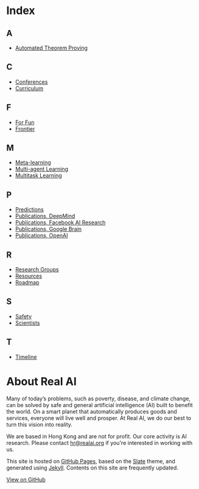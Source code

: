 # Index

## A

* [Automated Theorem Proving](http://realai.org/frontier/automated-theorem-proving.html)

## C

* [Conferences](http://realai.org/resources/conferences.html)
* [Curriculum](http://realai.org/curriculum/)

## F

* [For Fun](http://realai.org/resources/for-fun.html)
* [Frontier](http://realai.org/frontier/)

## M

* [Meta-learning](http://realai.org/frontier/meta-learning.html)
* [Multi-agent Learning](http://realai.org/frontier/multi-agent-learning.html)
* [Multitask Learning](http://realai.org/frontier/multitask-learning.html)

## P

* [Predictions](http://realai.org/frontier/predictions.html)
* [Publications, DeepMind](http://realai.org/resources/deepmind-publications.html)
* [Publications, Facebook AI Research](http://realai.org/resources/fair-publications.html)
* [Publications, Google Brain](http://realai.org/resources/google-brain-publications.html)
* [Publications, OpenAI](http://realai.org/resources/openai-publications.html)

## R

* [Research Groups](http://realai.org/resources/research-groups.html)
* [Resources](http://realai.org/resources/)
* [Roadmap](http://realai.org/frontier/roadmap.html)

## S

* [Safety](http://realai.org/frontier/safety.html)
* [Scientists](http://realai.org/resources/scientists.html)

## T

* [Timeline](http://realai.org/curriculum/timeline.html)

# About Real AI

Many of today’s problems, such as poverty, disease, and climate change, can be solved by safe and general artificial intelligence (AI) built to benefit the world. On a smart planet that automatically produces goods and services, everyone will live well and prosper. At Real AI, we do our best to turn this vision into reality.

We are based in Hong Kong and are not for profit. Our core activity is AI research. Please contact [hr@realai.org](mailto:hr@realai.org) if you're interested in working with us.

This site is hosted on [GitHub Pages](https://pages.github.com/), based on the [Slate](https://github.com/pages-themes/slate) theme, and generated using [Jekyll](http://jekyllrb.com/). Contents on this site are frequently updated.

[View on GitHub](https://github.com/yanjon/yanjon.github.io)
